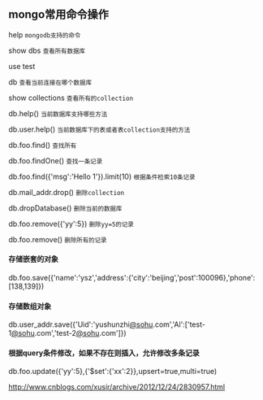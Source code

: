 ## mongo常用命令操作

help                                     `mongodb支持的命令`

show dbs                                 `查看所有数据库`

use test

db                                       `查看当前连接在哪个数据库`

show collections                         `查看所有的collection `

db.help()                                `当前数据库支持哪些方法`

db.user.help()                           `当前数据库下的表或者表collection支持的方法`

 
db.foo.find()                            `查找所有`

db.foo.findOne()                         `查找一条记录`

db.foo.find({'msg':'Hello 1'}).limit(10) `根据条件检索10条记录`

 
db.mail_addr.drop()                      `删除collection`

db.dropDatabase()                        `删除当前的数据库`

db.foo.remove({'yy':5})                  `删除yy=5的记录 `

db.foo.remove()                          `删除所有的记录`
 
#### 存储嵌套的对象
db.foo.save({'name':'ysz','address':{'city':'beijing','post':100096},'phone':[138,139]})
 
#### 存储数组对象
db.user_addr.save({'Uid':'yushunzhi[@sohu](/user/sohu).com','Al':['test-1[@sohu](/user/sohu).com','test-2[@sohu](/user/sohu).com']})
 
#### 根据query条件修改，如果不存在则插入，允许修改多条记录
db.foo.update({'yy':5},{'$set':{'xx':2}},upsert=true,multi=true)

http://www.cnblogs.com/xusir/archive/2012/12/24/2830957.html
